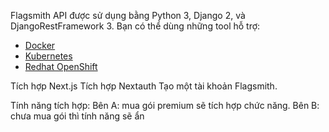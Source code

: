 Flagsmith API được sử dụng bằng Python 3, Django 2, và DjangoRestFramework 3. Bạn có thể dùng những tool hỗ trợ:

- [Docker](/docker)
- [Kubernetes](https://github.com/Flagsmith/flagsmith-charts)
- [Redhat OpenShift](https://operatorhub.io/operator/flagsmith)

Tích hợp Next.js Tích hợp Nextauth Tạo một tài khoản Flagsmith.

Tính năng tích hợp: Bên A: mua gói premium sẽ tích hợp chức năng. Bên B: chưa mua gói thì tính năng sẽ ẩn
